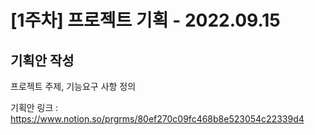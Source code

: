 # [1주차] 프로젝트 기획 - 2022.09.15
## 기획안 작성
프로젝트 주제, 기능요구 사항 정의

기획안 링크 : https://www.notion.so/prgrms/80ef270c09fc468b8e523054c22339d4
